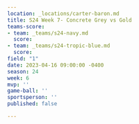 ```yaml
---
location: _locations/carter-baron.md
title: S24 Week 7- Concrete Grey vs Gold
teams-score:
- team: _teams/s24-navy.md
  score: 
- team: _teams/s24-tropic-blue.md
  score: 
field: "1"
date: 2023-04-16 09:00:00 -0400
season: 24
week: 6
mvp: ''
game-ball: ''
sportsperson: ''
published: false

---
```

